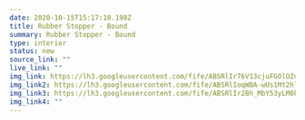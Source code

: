 ```yaml
---
date: 2020-10-15T15:17:10.198Z
title: Rubber Stopper - Bound
summary: Rubber Stopper - Bound
type: interior
status: new
source_link: ""
live_link: ""
img_link: https://lh3.googleusercontent.com/fife/ABSRlIr76V13cjuFGOlOZdBmt8jO0tMzK2ERYN3OCsmNsDCCzFVPALgMkdiMb6-jb2RNcxrceShwxSICJLrdVVggtnw4duMGJ1dcWq1XQ4wh_fvzq7SshA1jYAbsL9Rt9BviOTCtEP3N38J7hQrl50LOeOST6z7PNC35aEG3RQre60flykAIlRjxXFxUwY5Kt3qPK0kVd0HBYwFTHx-AAKKvQOYhJRtDEDqySV-6GXOqCOO5V0J5qygGXpqxHAxa1fUGh6bkSHUFY8ZymVi2dko0Kk7buVgTVLKU-NViJU9WtaGF3zfRCRt5bh4mDUwPf4FaFfIvlGyqvSQBnYs4Jx9QPaTLr7eUAyx67C3fIXr95G_nC5NCXlmcakLoe_Stpm2N9kToGaKpSCnf7j0OLty5WdZi6jNpP0CwSiAAPljgTsObxU5ADDzx-_siDRYUztKVpQksPZqs_KkAbnClMkQz7MCcJ9o52mTj4lyR560Q5zQQx-OSeb7xTBCOtCqZf279HXEiTT0uROxW2ZHZosvigBhi4C-bUXBEMGnqiA21nlwbGhlEI2CRFiT9oBojEZcJEAfg7fv2fod_hzZHKgV-txD_kJK7WpZRQhKJ6nmLN7ca7swXlzFBmbFJWcJZJp44C6lvtwwowIsNp81S85Ewr9nU213V-Mi1S4M0DmNmFzfDFAfNqLzghV-6qGTtg6gJ3_QOKIt_rb4mUfdT_LQcxh6i_jmo6AEp8w=w795-h666-ft
img_link2: https://lh3.googleusercontent.com/fife/ABSRlIoqWBA-wUs1Mt2hlrVroABlBlKxv6lLl44aH5YiQM-W-XeKTvjk_Xr87gH5oelzBKA5hGjMlBdmLJJG_bywGbB0bEnNvZ89um6Q8ppYH87CQlNjPnN7eCLtzsUGWACCdWhAF-RlDA5N83Q_hKFOWQ3Dh6jOLkvPgfkx_o6nY9Jt9EwZ_0Snr6Y8i8U957XQaEOWrH2C2jSeKkkNG2hvHdbD5VFOqrqJICY5yWT1-vVXfjw1ABPH-IXIyBhNsFT3WCuf0rCOWsk43i-n5XzELmqjhTfopKnUHZVbF50nl4iJp9eoDB25isnf5NpAttIC2_7U-4tJdxxby9D0ICfkmVkQIFrX1ZjYlZwf4Vhcg_HJa9q9yJ_xYD1fvASLmT0xSd3AAmqU9EZww9LbIKCFdAv4_VKRn-Xvt0hdX0EawvagJwFaD_U8kjOZ8VmVBeDvrtp9thk9GzY3JhIdp44o325Th8J9xWRgxXrep74KLj6U6tKf7YnnbU8r27llaYFBrJKmL6hVXIsMYkHBqZaVK3SrsH6OA03NVgiRVsJWvwipxv94UgtSrU8Fy61MeY7xEe2DF6pbLrVs0qPz4BvQ2ivIrU8JeY9M5X380ND6QH_Dtk2qIamQQe6GVq5eRx96VlyK1Qr31wZVSS-Tozac_bVOUm6-D5eTwDaY6kw3z9i25n-q8tSr2X7bxks9AKsjDhWqPclwCuwq0aZa-ocdBUsp9MY21gmszQ=w795-h666-ft
img_link3: https://lh3.googleusercontent.com/fife/ABSRlIr2Bh_MbY53yLM0ko_awEZ32ml9gRsBv7DEFozcV2dpDSuCpqdf3g_06aGRaHNNWHS4ky-UxYFEC2vuyuJdSoAjyojXlmoytuKGd7zTYm7-ePYBP47flKznTjSoVxmDaEk38VUxdYxs9z2oHHtcsFmN2gVslxq2Q0TNBz20_U8pSrKQuF5iSZJVt2arlef9FgEUQuvTBlufxtMHJylIt8yf-lfvDqxzCJ3uEewWVfMX1k4uPbJARMaVQ0iWXRZ_wA7IvoLXwB4nBo0Tjm900T7VMxEYVB4BEHPUIClaNcijKTausa68VzPaEPDdk4IMu0YokhNAahjdVNZWqAE7zlo0mjYSw22phZGGvHpEHar9e6E6I-e2_wKeTpegGLEAbv-OYJlO-LlpOotgLbabqPFwKAK9MDhmby_h9E25lRBmB_wyWOzI1Y4irhQqlsFptdsIx7fTzZ6SX8iERDngcxYfHAQdvh-E9woBtb6iDcErdQWwaVQ6xZNE18sTC47BT8_ZQhNlbBCye7T4ZxnurWSHNA2-0gyDAGj6VWZn1_3S88p5Vbm79qgiNzAVI_scYwwPSBqosqrQIPRXqhrz7y3dGsDkrXioz5_-2hMI1hauIt-zbnLGAYuX3MuSoftQ6xFKpKmyZCCi8uZUc9hBQfiasbPkrNFkFjTZ7_LarpQWQeoZTUYYbsFRR1iF0Zo1wAym8LoddgEpNMmSCG0WJtlc-qW2zg9VOg=w795-h666-ft
img_link4: ""
---
```

